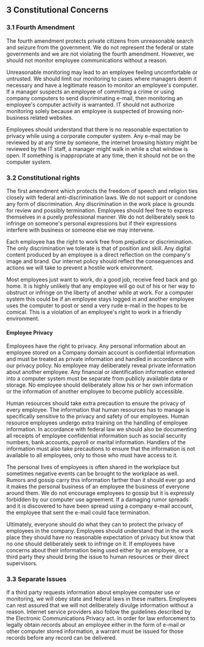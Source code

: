 ## 3 Constitutional Concerns

### 3.1 Fourth Amendment

The fourth amendment protects private citizens from unreasonable search and seizure
from the government. We do not represent the federal or state governments and we are not
violating the fourth amendment. However, we should not monitor employee 
communications without a reason. 

Unreasonable monitoring may lead to an employee feeling uncomfortable or untrusted.
We should limit our monitoring to cases where managers deem it necessary and have a
legitimate reason to monitor an employee's computer. If a manager 
suspects an employee of committing a crime or using company computers to send 
discriminating e-mail, then monitoring an employee's computer activity is warranted. 
IT should not authorize monitoring solely because an employee is suspected of
browsing non-business related websites.

Employees should understand that there is no reasonable expectation to privacy
while using a corporate computer system. Any e-mail may be reviewed by at any time
by someone, the internet browsing history might be reviewed by the IT staff,
a manager might walk in while a chat window is open. If something is inappropriate
at any time, then it should not be on the computer system.

### 3.2 Constitutional rights

The first amendment which protects the freedom of speech and religion ties closely
with federal anti-discrimination laws. We do not support or condone any form of 
discrimination. Any discrimination in the work place is grounds for review and 
possibly termination. Employees should feel free to express themselves in a purely
professional manner. We do not deliberately seek to infringe on someone's personal
expressions but if their expressions interfere with business or someone else we may
intervene.

Each employee has the right to work free from prejudice or discrimination. The 
only discrimination we tolerate is that of position and skill. Any digital content
produced by an employee is a direct reflection on the company's image and brand.
Our internet policy should reflect the consequences and actions we will take to 
prevent a hostile work environment.

Most employees just want to work, do a good job, receive feed back and go home.
It is highly unlikely that any employee will go out of his or her way to obstruct
or infringe on the liberty of another while at work. For a computer system this could
be if an employee stays logged in and another employee uses the computer to post
or send a very rude e-mail in the hopes to be comical. This is a violation of an
employee's right to work in a friendly environment. 

#### Employee Privacy

Employees have the right to privacy. Any personal information about an employee stored
on a Company domain account is confidential information and must be treated as private
information and handled in accordance with our privacy policy. No employee may 
deliberately reveal private information about another employee. Any financial or
identification information entered into a computer system must be separate from
publicly available data or storage. No employee should deliberately allow his
or her own information or the information of another employee to become publicly
accessible. 

Human resources should take extra precaution to ensure the privacy of every employee.
The information that human resources has to manage is specifically sensitive to
the privacy and safety of our employees. Human resource employees undergo extra
training on the handling of employee information. In accordance with federal law
we should also be documenting all receipts of employee confidential information
such as social security numbers, bank accounts, payroll or marital information.
Handlers of the information must also take precautions to ensure that the 
information is not available to all employees, only to those who must have access
to it.

The personal lives of employees is often shared in the workplace but sometimes
negative events can be brought to the workplace as well. Rumors and gossip
carry this information farther than it should ever go and it makes the personal
business of an employee the business of everyone around them. We do not encourage
employees to gossip but it is expressly forbidden by our computer use agreement.
If a damaging rumor spreads and it is discovered to have been spread using a 
company e-mail account, the employee that sent the e-mail could face termination.

Ultimately, everyone should do what they can to protect the privacy of employees 
in the company. Employees should understand that in the work place they should
have no reasonable expectation of privacy but know that no one should deliberately
seek to infringe on it. If employees have concerns about their information being 
used either by an employee, or a third party they should bring the issue to 
human resources or their direct supervisors. 

### 3.3 Separate Issues

If a third party requests information about employee computer use or monitoring, 
we will obey state and federal laws in these matters. Employees can rest assured
that we will not deliberately divulge information without a reason. Internet
service providers also follow the guidelines described by the Electronic 
Communications Privacy act. In order for law enforcement to legally obtain records
about an employee either in the form of e-mail or other computer stored information,
a warrant must be issued for those records before any record can be delivered.


